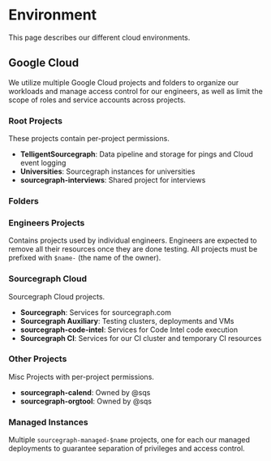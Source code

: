 # Environment

This page describes our different cloud environments.

## Google Cloud

We utilize multiple Google Cloud projects and folders to organize our workloads and manage access control for our engineers, as well as limit the scope of roles and service accounts across projects.

### Root Projects

These projects contain per-project permissions.

- **TelligentSourcegraph**: Data pipeline and storage for pings and Cloud event logging
- **Universities**: Sourcegraph instances for universities
- **sourcegraph-interviews**: Shared project for interviews

### Folders

### Engineers Projects

Contains projects used by individual engineers. Engineers are expected to remove all their resources once they are done testing. All projects must be prefixed with `$name-` (the name of the owner).

### Sourcegraph Cloud

Sourcegraph Cloud projects.

- **Sourcegraph**: Services for sourcegraph.com
- **Sourcegraph Auxiliary**: Testing clusters, deployments and VMs
- **sourcegraph-code-intel**: Services for Code Intel code execution
- **Sourcegraph CI**: Services for our CI cluster and temporary CI resources

### Other Projects

Misc Projects with per-project permissions.

- **sourcegraph-calend**: Owned by @sqs
- **sourcegraph-orgtool**: Owned by @sqs

### Managed Instances

Multiple `sourcegraph-managed-$name` projects, one for each our managed deployments to guarantee separation of privileges and access control.
